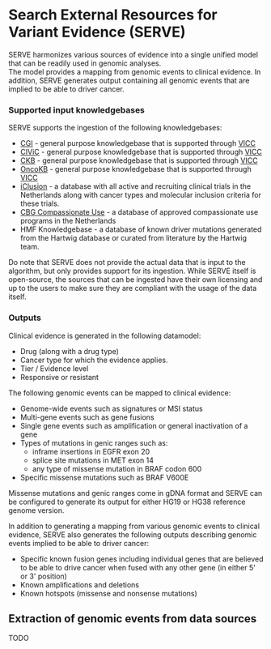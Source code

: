 # **S**earch **E**xternal **R**esources for **V**ariant **E**vidence (SERVE)

SERVE harmonizes various sources of evidence into a single unified model that can be readily used in genomic analyses.  
The model provides a mapping from genomic events to clinical evidence. 
In addition, SERVE generates output containing all genomic events that are implied to be able to driver cancer.  

### Supported input knowledgebases

SERVE supports the ingestion of the following knowledgebases:
 - [CGI](https://www.cancergenomeinterpreter.org) - general purpose knowledgebase that is supported through [VICC](http://cancervariants.org)
 - [CIViC](https://civicdb.org) - general purpose knowledgebase that is supported through [VICC](http://cancervariants.org)
 - [CKB](https://ckb.jax.org) - general purpose knowledgebase that is supported through [VICC](http://cancervariants.org)
 - [OncoKB](https://www.oncokb.org) - general purpose knowledgebase that is supported through [VICC](http://cancervariants.org)
 - [iClusion](https://iclusion.org) - a database with all active and recruiting clinical trials in the Netherlands 
 along with cancer types and molecular inclusion criteria for these trials.
 - [CBG Compassionate Use](https://www.cbg-meb.nl/onderwerpen/hv-compassionate-use-programma/overzicht-goedgekeurde-cup) - 
 a database of approved compassionate use programs in the Netherlands
 - HMF Knowledgebase - a database of known driver mutations generated from the Hartwig database or curated from literature by the Hartwig team.
  
Do note that SERVE does not provide the actual data that is input to the algorithm, but only provides support for its ingestion.
While SERVE itself is open-source, the sources that can be ingested have their own licensing and up to the users to make sure 
they are compliant with the usage of the data itself. 

### Outputs

Clinical evidence is generated in the following datamodel:
 - Drug (along with a drug type)
 - Cancer type for which the evidence applies.
 - Tier / Evidence level
 - Responsive or resistant
 
The following genomic events can be mapped to clinical evidence:
 - Genome-wide events such as signatures or MSI status
 - Multi-gene events such as gene fusions
 - Single gene events such as amplification or general inactivation of a gene
 - Types of mutations in genic ranges such as:
    - inframe insertions in EGFR exon 20
    - splice site mutations in MET exon 14
    - any type of missense mutation in BRAF codon 600
 - Specific missense mutations such as BRAF V600E
 
 Missense mutations and genic ranges come in gDNA format and SERVE can be configured to generate its output for either HG19 or HG38 reference genome version.
 
 In addition to generating a mapping from various genomic events to clinical evidence, 
 SERVE also generates the following outputs describing genomic events implied to be able to driver cancer:
  - Specific known fusion genes including individual genes that are believed to be able to drive cancer when fused with any other gene (in either 5' or 3' position)
  - Known amplifications and deletions
  - Known hotspots (missense and nonsense mutations)

 ## Extraction of genomic events from data sources
 
 TODO 
 
 
     


  
 